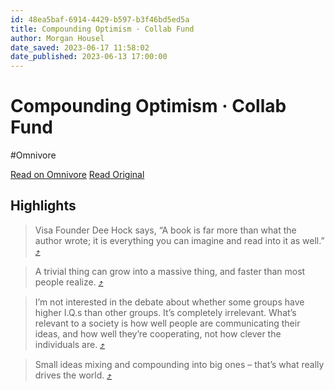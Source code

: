 ```yaml
---
id: 48ea5baf-6914-4429-b597-b3f46bd5ed5a
title: Compounding Optimism · Collab Fund
author: Morgan Housel
date_saved: 2023-06-17 11:58:02
date_published: 2023-06-13 17:00:00
---
```


# Compounding Optimism · Collab Fund
#Omnivore

[Read on Omnivore](https://omnivore.app/me/compounding-optimism-collab-fund-188ca13e879)
[Read Original](https://collabfund.com/blog/compounding-optimism)

## Highlights

> Visa Founder Dee Hock says, “A book is far more than what the author wrote; it is everything you can imagine and read into it as well.” [⤴️](https://omnivore.app/me/compounding-optimism-collab-fund-188ca13e879#27987f79-50ef-4574-bcdb-e0f7815b81ce) 

> A trivial thing can grow into a massive thing, and faster than most people realize. [⤴️](https://omnivore.app/me/compounding-optimism-collab-fund-188ca13e879#e0603420-cf47-4fc9-a45e-c55d7ddba7e3) 

> I’m not interested in the debate about whether some groups have higher I.Q.s than other groups. It’s completely irrelevant. What’s relevant to a society is how well people are communicating their ideas, and how well they’re cooperating, not how clever the individuals are. [⤴️](https://omnivore.app/me/compounding-optimism-collab-fund-188ca13e879#373fed40-40c0-4b7a-a9f6-1546554b7e52) 

> Small ideas mixing and compounding into big ones – that’s what really drives the world. [⤴️](https://omnivore.app/me/compounding-optimism-collab-fund-188ca13e879#6f5c8dca-3f3f-422f-b954-4de6d36dcfea) 

